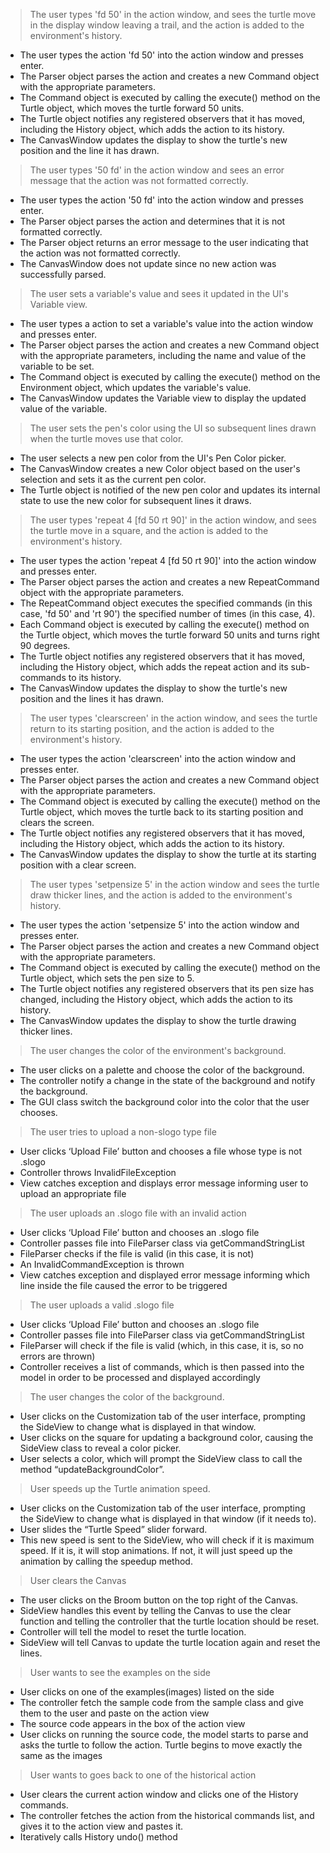 >The user types 'fd 50' in the action window, and sees the turtle move in the display window leaving a trail, and the action is added to the environment's history.
* The user types the action 'fd 50' into the action window and presses enter.
* The Parser object parses the action and creates a new Command object with the appropriate parameters.
* The Command object is executed by calling the execute() method on the Turtle object, which moves the turtle forward 50 units.
* The Turtle object notifies any registered observers that it has moved, including the History object, which adds the action to its history.
* The CanvasWindow updates the display to show the turtle's new position and the line it has drawn.


>The user types '50 fd' in the action window and sees an error message that the action was not formatted correctly.
* The user types the action '50 fd' into the action window and presses enter.
* The Parser object parses the action and determines that it is not formatted correctly.
* The Parser object returns an error message to the user indicating that the action was not formatted correctly.
* The CanvasWindow does not update since no new action was successfully parsed.


>The user sets a variable's value and sees it updated in the UI's Variable view.
* The user types a action to set a variable's value into the action window and presses enter.
* The Parser object parses the action and creates a new Command object with the appropriate parameters, including the name and value of the variable to be set.
* The Command object is executed by calling the execute() method on the Environment object, which updates the variable's value.
* The CanvasWindow updates the Variable view to display the updated value of the variable.


>The user sets the pen's color using the UI so subsequent lines drawn when the turtle moves use that color.
* The user selects a new pen color from the UI's Pen Color picker.
* The CanvasWindow creates a new Color object based on the user's selection and sets it as the current pen color.
* The Turtle object is notified of the new pen color and updates its internal state to use the new color for subsequent lines it draws.


>The user types 'repeat 4 [fd 50 rt 90]' in the action window, and sees the turtle move in a square, and the action is added to the environment's history.
* The user types the action 'repeat 4 [fd 50 rt 90]' into the action window and presses enter.
* The Parser object parses the action and creates a new RepeatCommand object with the appropriate parameters.
* The RepeatCommand object executes the specified commands (in this case, 'fd 50' and 'rt 90') the specified number of times (in this case, 4).
* Each Command object is executed by calling the execute() method on the Turtle object, which moves the turtle forward 50 units and turns right 90 degrees.
* The Turtle object notifies any registered observers that it has moved, including the History object, which adds the repeat action and its sub-commands to its history.
* The CanvasWindow updates the display to show the turtle's new position and the lines it has drawn.


>The user types 'clearscreen' in the action window, and sees the turtle return to its starting position, and the action is added to the environment's history.
* The user types the action 'clearscreen' into the action window and presses enter.
* The Parser object parses the action and creates a new Command object with the appropriate parameters.
* The Command object is executed by calling the execute() method on the Turtle object, which moves the turtle back to its starting position and clears the screen.
* The Turtle object notifies any registered observers that it has moved, including the History object, which adds the action to its history.
* The CanvasWindow updates the display to show the turtle at its starting position with a clear screen.


>The user types 'setpensize 5' in the action window and sees the turtle draw thicker lines, and the action is added to the environment's history.
* The user types the action 'setpensize 5' into the action window and presses enter.
* The Parser object parses the action and creates a new Command object with the appropriate parameters.
* The Command object is executed by calling the execute() method on the Turtle object, which sets the pen size to 5.
* The Turtle object notifies any registered observers that its pen size has changed, including the History object, which adds the action to its history.
* The CanvasWindow updates the display to show the turtle drawing thicker lines.


>The user changes the color of the environment's background.
* The user clicks on a palette and choose the color of the background.
* The controller notify a change in the state of the background and notify the background.
* The GUI class switch the background color into the color that the user chooses. 

>The user tries to upload a non-slogo type file
* User clicks ‘Upload File’ button and chooses a file whose type is not .slogo
* Controller throws InvalidFileException
* View catches exception and displays error message informing user to upload an appropriate file

>The user uploads an .slogo file with an invalid action
* User clicks ‘Upload File’ button and chooses an .slogo file
* Controller passes file into FileParser class via getCommandStringList
* FileParser checks if the file is valid (in this case, it is not)
* An InvalidCommandException is thrown
* View catches exception and displayed error message informing which line inside the file caused the error to be triggered

>The user uploads a valid .slogo file
* User clicks ‘Upload File’ button and chooses an .slogo file
* Controller passes file into FileParser class via getCommandStringList
* FileParser will check if the file is valid (which, in this case, it is, so no errors are thrown)
* Controller receives a list of commands, which is then passed into the model in order to be processed and displayed accordingly

>The user changes the color of the background.
* User clicks on the Customization tab of the user interface, prompting the SideView to change what is displayed in that window.
* User clicks on the square for updating a background color, causing the SideView class to reveal a color picker.
* User selects a color, which will prompt the SideView class to call the method “updateBackgroundColor”.

>User speeds up the Turtle animation speed.
* User clicks on the Customization tab of the user interface, prompting the SideView to change what is displayed in that window (if it needs to).
* User slides the “Turtle Speed” slider forward.
* This new speed is sent to the SideView, who will check if it is maximum speed. If it is, it will stop animations. If not, it will just speed up the animation by calling the speedup method.

>User clears the Canvas
* The user clicks on the Broom button on the top right of the Canvas.
* SideView handles this event by telling the Canvas to use the clear function and telling the controller that the turtle location should be reset.
* Controller will tell the model to reset the turtle location.
* SideView will tell Canvas to update the turtle location again and reset the lines.

>User wants to see the examples on the side
* User clicks on one of the examples(images) listed on the side
* The controller fetch the sample code from the sample class and give them to the user and paste on the action view
* The source code appears in the box of the action view
* User clicks on running the source code, the model starts to parse and asks the turtle to follow the action. Turtle begins to move exactly the same as the images 

>User wants to goes back to one of the historical action
* User clears the current action window and clicks one of the History commands.
* The controller fetches the action from the historical commands list, and gives it to the action view and pastes it. 
* Iteratively calls History undo() method
